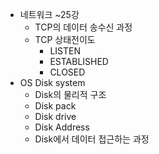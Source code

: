 * 네트워크 ~25강
    * TCP의 데이터 송수신 과정
    * TCP 상태전이도
        * LISTEN
        * ESTABLISHED
        * CLOSED
* OS Disk system
    * Disk의 물리적 구조
    * Disk pack
    * Disk drive
    * Disk Address
    * Disk에서 데이터 접근하는 과정
